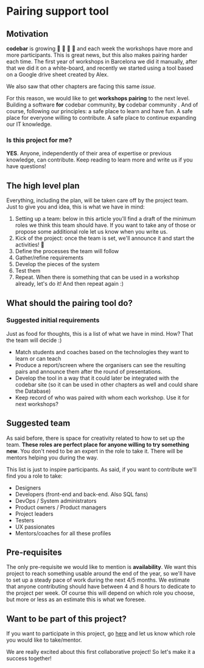 # Pairing support tool

## Motivation
**codebar** is growing 🦄 🦄 🦄 🦄 and each week the workshops have more and more participants. This is great news, but this also makes pairing harder each time. The first year of workshops in Barcelona we did it manually, after that we did it on a white-board, and recently we started using a tool based on a Google drive sheet created by Alex.

We also saw that other chapters are facing this same *issue*.

For this reason, we would like to get **workshops pairing** to the next level. Building a software **for** codebar community, **by** codebar community . And of course, following our principles: a safe place to learn and have fun. A safe place for everyone willing to contribute. A safe place to continue expanding our IT knowledge.

### Is this project for me?
**YES**. Anyone, independently of their area of expertise or previous knowledge, can contribute. Keep reading to learn more and write us if you have questions!

## The high level plan
Everything, including the plan, will be taken care off by the project team. Just to give you and idea, this is what we have in mind:

1. Setting up a team: below in this article you'll find a draft of the minimum roles we think this team should have. If you want to take any of those or propose some additional role let us know when you write us.
1. Kick of the project: once the team is set, we'll announce it and start the activities! 🦄
1. Define the processes the team will follow
1. Gather/refine requirements
1. Develop the pieces of the system
1. Test them
1. Repeat. When there is something that can be used in a workshop already, let's do it! And then repeat again :)

## What should the pairing tool do?
### Suggested initial requirements
Just as food for thoughts, this is a list of what we have in mind. How? That the team will decide :)

* Match students and coaches based on the technologies they want to learn or can teach
* Produce a report/screen where the organisers can see the resulting pairs and announce them after the round of presentations.
* Develop the tool in a way that it could later be integrated with the codebar site (so it can be used in other chapters as well and  could share the Database)
* Keep record of who was paired with whom each workshop. Use it for next workshops?

## Suggested team
As said before, there is space for creativity related to how to set up the team. **These roles are perfect place for anyone willing to try something new**. You don't need to be an expert in the role to take it. There will be mentors helping you during the way.

This list is just to inspire participants. As said, if you want to contribute we'll find you a role to take:
* Designers
* Developers (front-end and back-end. Also SQL fans)
* DevOps / System administrators
* Product owners / Product managers
* Project leaders
* Testers
* UX passionates
* Mentors/coaches for all these profiles

## Pre-requisites
The only pre-requisite we would like to mention is **availability**. We want this project to reach something usable around the end of the year, so we'll have to set up a steady pace of work during the next 4/5 months. We estimate that anyone contributing should have between 4 and 8 hours to dedicate to the project per week. Of course this will depend on which role you choose, but more or less as an estimate this is what we foresee.

## Want to be part of this project?

If you want to participate in this project, go [here](https://github.com/codebar/barcelona/issues/37) and let us know which role you would like to take/mentor.

We are really excited about this first collaborative project! So let's make it a success together!
